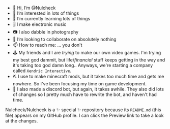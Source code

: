 - 👋 Hi, I’m @Nulcheck
- 👀 I’m interested in lots of things
- 🌱 I’m currently learning lots of things
- 🎚 I make electronic music
- 📷 I also dabble in photography
- 💞️ I’m looking to collaborate on absolutely nothing
- 📫 How to reach me: ... you don't
- 🕹 My friends and I are *trying* to make our own video games. I'm trying my best god dammit, but life/*financial* stuff keeps getting in the way and it's taking too god damn long.. Anyways, we're starting a company called `Xendric Interactive`.
- ⛏ I use to make minecraft mods, but it takes too much time and gets me nowhere. So I've been focusing my time on game development.
- 💬 I also made a discord bot, but again, it takes awhile. They also did lots of changes so I pretty much have to rewrite the bot, and haven't had time.


Nulcheck/Nulcheck is a ✨ special ✨ repository because its `README.md` (this file) appears on my GitHub profile.
I can click the Preview link to take a look at the changes.
